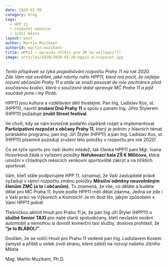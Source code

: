 ```yaml
---
date: 2020-01-30
category: blog
tags: 
  - HPP 11
  - rozpočet opozice
  - Jižní město
layout: post
author: Martin Muzikant
authorId: martin.muzikant
title: HPP11 – opravdu chtějí pro JM to nejlepší???
image: articles/2020/2020-01-30-hpp11-a-rozpocet.jpg
---
```



*Tento příspěvek se týká projednávání rozpočtu Prahy 11 na rok 2020.<br>
Zde Vám rád osvětlím, jaké návrhy mělo HPP11, které má pocit, že nejlépe rozumí občanům Prahy 11 a stále se snaží pasovat do role zachránce před současnou koalicí, která v současné době spravuje MČ Praha 11 a jejíž součástí jsme i my Piráti.*

HPP11 jsou kultura a vzdělávání dětí lhostejné. Pan Ing. Ladislav Kos, st. (HPP11), navrhl **zrušení Dnů Prahy 11** a spolu s panem Ing. Jiřím Štylerem (HPP11) požaduje **zrušit Street festival**.

Ve chvíli, kdy se nám konečně podařilo úspěšně rozjet a implementovat **Participativní rozpočet s občany Prahy 11**, který je jedním z hlavních témat pirátského programu, pan Ing. Jiří Štyler (HPP11) a pan Ing. Ladislav Kos, st. (HPP11) písemně požadují zrušení této položky v rozpočtu pro rok 2020!

Co se týče sportu pro naši školní mládež, tak členka HPP11 paní Mgr. Ivana Hovorková žádá o vyřazení položky **Nafukovací hala ZŠ K Milíčovu**, která umožní v chladných měsících venkovní sportoviště zakrýt a na hřištích sportovat.

Vám, kteří stále podporujete HPP 11, oznamuji, že Vaši zastupitelé právě vyžadují v rámci rozpočtu změnu položky **Měsíční odměny neuvolněným členům ZMČ (a to i občanům)**. To znamená, že vše, co děláte a budete dělat pro MČ Praha 11, byste podle HPP11 měli dělat zdarma. Jedná se zde i o Vaši práci ve Výborech a Komisích! Je mi dost líto, jakým způsobem s Vámi HPP11 jedná!

Třešničkou aktivit Hnutí pro Prahu 11 je, že pan Ing Jiří Štyler (HPP11) o **službě Senior TAXI** pro naše starší spoluobčany, kteří nevlastní osobní automobil a nemohou si dovolit komerční taxi služby, doslova prohlásil, že **“je to BLÁBOL!”**.

Doufám, že se voliči Hnutí pro Prahu 11 vedené pan Ing. Ladislavem Kosem zamyslí a příště u voleb zvolí stranu, které záleží na rozvoji našeho Jižního Města.

Mag. Martin Muzikant, Ph.D.
